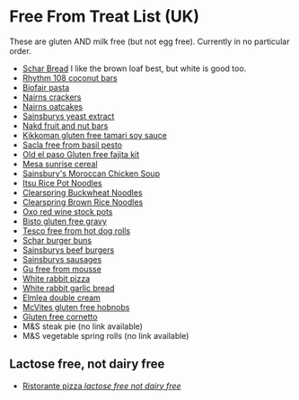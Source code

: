 # Free From Treat List (UK)

These are gluten AND milk free (but not egg free). Currently in no particular order.

- [Schar Bread](https://www.sainsburys.co.uk/gol-ui/product/schar-gluten-free-wholesome-seeded-loaf-300g) I like the brown loaf best, but white is good too.
- [Rhythm 108 coconut bars](https://www.sainsburys.co.uk/gol-ui/product/rhythm-108-gluten-free-super-coconut-swiss-dark-chocolate-33g)
- [Biofair pasta](https://biofair.co.uk/product-61-3.html)
- [Nairns crackers](https://www.sainsburys.co.uk/gol-ui/product/nairns-gluten-free-super-seeded-wholegrain-crackers-137g)
- [Nairns oatcakes](https://www.sainsburys.co.uk/gol-ui/product/nairns-oatcakes--gluten-free-160g)
- [Sainsburys yeast extract](https://www.sainsburys.co.uk/gol-ui/product/sainsburys-yeast-extract--reduced-salt-225g)
- [Nakd fruit and nut bars](https://www.sainsburys.co.uk/gol-ui/product/nakd-almond-macaroon-fruit-nut-bars-4x35g)
- [Kikkoman gluten free tamari soy sauce](https://www.sainsburys.co.uk/gol-ui/product/kikkoman-naturally-brewed-tamari-soy-sauce--gluten-free-250ml)
- [Sacla free from basil pesto](https://www.sainsburys.co.uk/gol-ui/product/sacla-freefrom-basil-pesto-190g)
- [Old el paso Gluten free fajita kit](https://www.sainsburys.co.uk/gol-ui/product/old-el-paso-gluten-free-fajita-kit-smokey-bbq-462g)
- [Mesa sunrise cereal](https://www.sainsburys.co.uk/gol-ui/product/natures-path-mesa-sunrise-355g)
- [Sainsbury's Moroccan Chicken Soup](https://www.sainsburys.co.uk/gol-ui/product/sainsburys-moroccan-spiced-chicken-chickpea-soup-taste-the-difference-600g-serves-2-)
- [Itsu Rice Pot Noodles](https://www.sainsburys.co.uk/gol-ui/product/itsu-tonkotsu-rice-noodles-63g)
- [Clearspring Buckwheat Noodles](https://www.waitrose.com/ecom/products/clearspring-buckwheat-soba-gluten-free-noodles/859546-166940-166941)
- [Clearspring Brown Rice Noodles](https://www.waitrose.com/ecom/products/clearspring-brown-rice-udon/472455-323041-323042)
- [Oxo red wine stock pots](https://www.sainsburys.co.uk/gol-ui/product/oxo-red-wine-stock-pots-x4-20g)
- [Bisto gluten free gravy](https://www.sainsburys.co.uk/gol-ui/product/bisto-gluten-free-gravy-granules-175g)
- [Tesco free from hot dog rolls](https://www.tesco.com/groceries/en-GB/products/304783575)
- [Schar burger buns](https://groceries.asda.com/product/910002962733?)
- [Sainsburys beef burgers](https://www.sainsburys.co.uk/gol-ui/product/sainsburys-beef-burgers-with-caramalised-onion--taste-the-difference-x2-340g)
- [Sainsburys sausages](https://www.sainsburys.co.uk/gol-ui/product/sainsburys-ultimate-pork-chipolata--taste-the-difference-375g)
- [Gu free from mousse](https://www.sainsburys.co.uk/gol-ui/product/g%C3%BC-free-from-chocolate-mousse-with-ganache-desserts-vegan-gluten-free-2x70g)
- [White rabbit pizza](https://www.sainsburys.co.uk/gol-ui/product/white-rabbit-the-vegan-margherita-pizza-350g)
- [White rabbit garlic bread](https://www.sainsburys.co.uk/gol-ui/product/white-rabbit-the-garlicky-focaccine-x2-270g)
- [Elmlea double cream](https://www.sainsburys.co.uk/gol-ui/product/elmlea-plant-double-alternative-to-dairy-cream-270ml)
- [McVites gluten free hobnobs](https://www.sainsburys.co.uk/gol-ui/product/mcvities-gluten-free-hobnobs-original-150g)
- [Gluten free cornetto](https://www.sainsburys.co.uk/gol-ui/product/ProductDisplay)
- M&S steak pie (no link available)
- M&S vegetable spring rolls (no link available)

## Lactose free, not dairy free
- [Ristorante pizza *lactose free not dairy free*](https://www.sainsburys.co.uk/gol-ui/product/dr-oetker-ristorante-gluten-free-mozzarella-pizza-370g)
